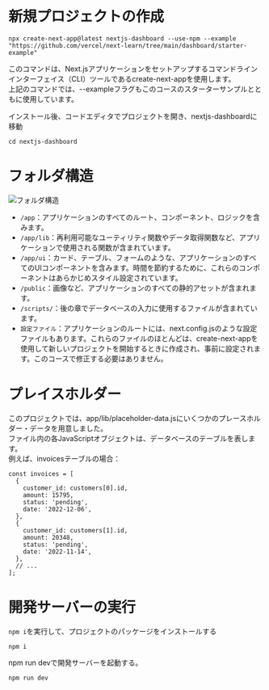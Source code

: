 # 新規プロジェクトの作成
```
npx create-next-app@latest nextjs-dashboard --use-npm --example "https://github.com/vercel/next-learn/tree/main/dashboard/starter-example"
```
このコマンドは、Next.jsアプリケーションをセットアップするコマンドラインインターフェイス（CLI）ツールであるcreate-next-appを使用します。  
上記のコマンドでは、--exampleフラグもこのコースのスターターサンプルとともに使用しています。
  
インストール後、コードエディタでプロジェクトを開き、nextjs-dashboardに移動
```
cd nextjs-dashboard
```

# フォルダ構造
![フォルダ構造](https://nextjs.org/_next/image?url=%2Flearn%2Fdark%2Flearn-folder-structure.png&w=3840&q=75&dpl=dpl_GWgyVSdHCrYdH5TfBYmmG7pRiHi8)

- `/app`：アプリケーションのすべてのルート、コンポーネント、ロジックを含みます。
- `/app/lib`：再利用可能なユーティリティ関数やデータ取得関数など、アプリケーションで使用される関数が含まれています。
- `/app/ui`：カード、テーブル、フォームのような、アプリケーションのすべてのUIコンポーネントを含みます。時間を節約するために、これらのコンポーネントはあらかじめスタイル設定されています。
- `/public`：画像など、アプリケーションのすべての静的アセットが含まれます。
- `/scripts/`：後の章でデータベースの入力に使用するファイルが含まれています。
- `設定ファイル`：アプリケーションのルートには、next.config.jsのような設定ファイルもあります。これらのファイルのほとんどは、create-next-appを使用して新しいプロジェクトを開始するときに作成され、事前に設定されます。このコースで修正する必要はありません。

# プレイスホルダー
このプロジェクトでは、app/lib/placeholder-data.jsにいくつかのプレースホルダー・データを用意しました。  
ファイル内の各JavaScriptオブジェクトは、データベースのテーブルを表します。  
例えば、invoicesテーブルの場合：
```
const invoices = [
  {
    customer_id: customers[0].id,
    amount: 15795,
    status: 'pending',
    date: '2022-12-06',
  },
  {
    customer_id: customers[1].id,
    amount: 20348,
    status: 'pending',
    date: '2022-11-14',
  },
  // ...
];
```

# 開発サーバーの実行
`npm i`を実行して、プロジェクトのパッケージをインストールする
```
npm i
```
npm run devで開発サーバーを起動する。
```
npm run dev
```
